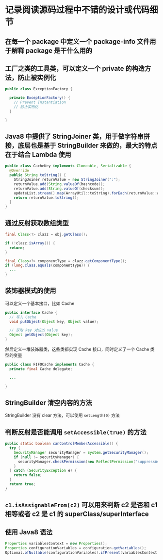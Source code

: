 # 记录阅读源码过程中不错的设计或代码细节

## 在每一个 package 中定义一个 package-info 文件用于解释 package 是干什么用的

## 工厂之类的工具类，可以定义一个 private 的构造方法，防止被实例化

```java
public class ExceptionFactory {

  private ExceptionFactory() {
    // Prevent Instantiation
    // 防止实例化
  }

}
```

## Java8 中提供了 StringJoiner 类，用于做字符串拼接，底层也是基于 StringBuilder 来做的，最大的特点在于结合 Lambda 使用

```java
public class CacheKey implements Cloneable, Serializable {
  @Override
  public String toString() {
    StringJoiner returnValue = new StringJoiner(":");
    returnValue.add(String.valueOf(hashcode));
    returnValue.add(String.valueOf(checksum));
    updateList.stream().map(ArrayUtil::toString).forEach(returnValue::add);
    return returnValue.toString();
  }
}
```

## 通过反射获取数组类型

```java
final Class<?> clazz = obj.getClass();

if (!clazz.isArray()) {
  return;
}

final Class<?> componentType = clazz.getComponentType();
if (long.class.equals(componentType)) {
  ...
}
```

## 装饰器模式的使用

可以定义一个基本接口，比如 Cache

```java
public interface Cache {
  // 写入 Cache
  void putObject(Object key, Object value);

  // 获取 key 对应的 value
  Object getObject(Object key);
}
```

然后定义一堆装饰器类，这些类都实现 Cache 接口，同时定义了一个 Cache 类型的变量

```java
public class FIFOCache implements Cache {
  private final Cache delegate;

  ...

}
```

## StringBuilder 清空内容的方法

StringBuilder 没有 clear 方法，可以使用 `setLength(0)` 方法

## 判断反射是否能调用 `setAccessible(true)` 的方法

```java
public static boolean canControlMemberAccessible() {
  try {
    SecurityManager securityManager = System.getSecurityManager();
    if (null != securityManager) {
      securityManager.checkPermission(new ReflectPermission("suppressAccessChecks"));
    }
  } catch (SecurityException e) {
    return false;
  }
  return true;
}
```

## `c1.isAssignableFrom(c2)` 可以用来判断 c2 是否和 c1 相等或者 c2 是 c1 的 superClass/superInterface

## 使用 Java8 语法

```java
Properties variablesContext = new Properties();
Properties configurationVariables = configuration.getVariables();
Optional.ofNullable(configurationVariables).ifPresent(variablesContext::putAll);
```